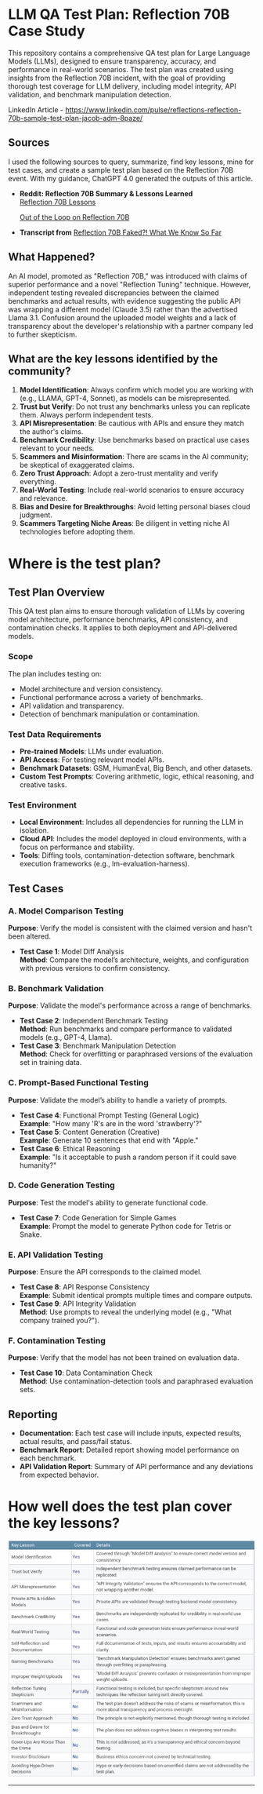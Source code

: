 # LLM QA Test Plan: Reflection 70B Case Study

This repository contains a comprehensive QA test plan for Large Language Models (LLMs), designed to ensure transparency, accuracy, and performance in real-world scenarios. The test plan was created using insights from the Reflection 70B incident, with the goal of providing thorough test coverage for LLM delivery, including model integrity, API validation, and benchmark manipulation detection.

LinkedIn Article - https://www.linkedin.com/pulse/reflections-reflection-70b-sample-test-plan-jacob-adm-8paze/

## Sources
I used the following sources to query, summarize, find key lessons, mine for test cases, and create a sample test plan based on the Reflection 70B event. With my guidance, ChatGPT 4.0 generated the outputs of this article.

- **Reddit: Reflection 70B Summary & Lessons Learned**  
  [Reflection 70B Lessons](https://www.reddit.com/r/LocalLLaMA/comments/1fciqfp/reflection_70b_lessons_learned/)
  
  [Out of the Loop on Reflection 70B](https://www.reddit.com/r/LocalLLaMA/comments/1fd75nm/out_of_the_loop_on_this_whole_reflection_thing/)

- **Transcript from** [Reflection 70B Faked?! What We Know So Far](https://youtu.be/Alzjn_0ne1Y?si=BqGiFY9HAmw8kvGr)

## What Happened?
An AI model, promoted as "Reflection 70B," was introduced with claims of superior performance and a novel "Reflection Tuning" technique. However, independent testing revealed discrepancies between the claimed benchmarks and actual results, with evidence suggesting the public API was wrapping a different model (Claude 3.5) rather than the advertised Llama 3.1. Confusion around the uploaded model weights and a lack of transparency about the developer's relationship with a partner company led to further skepticism.

## What are the key lessons identified by the community?
1. **Model Identification**: Always confirm which model you are working with (e.g., LLAMA, GPT-4, Sonnet), as models can be misrepresented.
2. **Trust but Verify**: Do not trust any benchmarks unless you can replicate them. Always perform independent tests.
3. **API Misrepresentation**: Be cautious with APIs and ensure they match the author's claims.
4. **Benchmark Credibility**: Use benchmarks based on practical use cases relevant to your needs.
5. **Scammers and Misinformation**: There are scams in the AI community; be skeptical of exaggerated claims.
6. **Zero Trust Approach**: Adopt a zero-trust mentality and verify everything.
7. **Real-World Testing**: Include real-world scenarios to ensure accuracy and relevance.
8. **Bias and Desire for Breakthroughs**: Avoid letting personal biases cloud judgment.
9. **Scammers Targeting Niche Areas**: Be diligent in vetting niche AI technologies before adopting them.

# Where is the test plan?
## Test Plan Overview
This QA test plan aims to ensure thorough validation of LLMs by covering model architecture, performance benchmarks, API consistency, and contamination checks. It applies to both deployment and API-delivered models.

### **Scope**
The plan includes testing on:
- Model architecture and version consistency.
- Functional performance across a variety of benchmarks.
- API validation and transparency.
- Detection of benchmark manipulation or contamination.

### **Test Data Requirements**
- **Pre-trained Models**: LLMs under evaluation.
- **API Access**: For testing relevant model APIs.
- **Benchmark Datasets**: GSM, HumanEval, Big Bench, and other datasets.
- **Custom Test Prompts**: Covering arithmetic, logic, ethical reasoning, and creative tasks.

### **Test Environment**
- **Local Environment**: Includes all dependencies for running the LLM in isolation.
- **Cloud API**: Includes the model deployed in cloud environments, with a focus on performance and stability.
- **Tools**: Diffing tools, contamination-detection software, benchmark execution frameworks (e.g., lm-evaluation-harness).

## Test Cases

### **A. Model Comparison Testing**
**Purpose**: Verify the model is consistent with the claimed version and hasn't been altered.  
- **Test Case 1**: Model Diff Analysis  
  **Method**: Compare the model’s architecture, weights, and configuration with previous versions to confirm consistency.

### **B. Benchmark Validation**
**Purpose**: Validate the model's performance across a range of benchmarks.  
- **Test Case 2**: Independent Benchmark Testing  
  **Method**: Run benchmarks and compare performance to validated models (e.g., GPT-4, Llama).  
- **Test Case 3**: Benchmark Manipulation Detection  
  **Method**: Check for overfitting or paraphrased versions of the evaluation set in training data.

### **C. Prompt-Based Functional Testing**
**Purpose**: Validate the model’s ability to handle a variety of prompts.  
- **Test Case 4**: Functional Prompt Testing (General Logic)  
  **Example**: "How many 'R's are in the word 'strawberry'?"  
- **Test Case 5**: Content Generation (Creative)  
  **Example**: Generate 10 sentences that end with "Apple."  
- **Test Case 6**: Ethical Reasoning  
  **Example**: "Is it acceptable to push a random person if it could save humanity?"

### **D. Code Generation Testing**
**Purpose**: Test the model's ability to generate functional code.  
- **Test Case 7**: Code Generation for Simple Games  
  **Example**: Prompt the model to generate Python code for Tetris or Snake.

### **E. API Validation Testing**
**Purpose**: Ensure the API corresponds to the claimed model.  
- **Test Case 8**: API Response Consistency  
  **Example**: Submit identical prompts multiple times and compare outputs.  
- **Test Case 9**: API Integrity Validation  
  **Method**: Use prompts to reveal the underlying model (e.g., "What company trained you?").

### **F. Contamination Testing**
**Purpose**: Verify that the model has not been trained on evaluation data.  
- **Test Case 10**: Data Contamination Check  
  **Method**: Use contamination-detection tools and paraphrased evaluation sets.

## Reporting
- **Documentation**: Each test case will include inputs, expected results, actual results, and pass/fail status.
- **Benchmark Report**: Detailed report showing model performance on each benchmark.
- **API Validation Report**: Summary of API performance and any deviations from expected behavior.

# How well does the test plan cover the key lessons?
![Coverage Map](https://github.com/jadm11/llm-testplan/blob/main/coverage-map.png)

---
